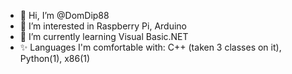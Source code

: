 - 👋 Hi, I’m @DomDip88
- 👀 I’m interested in Raspberry Pi, Arduino
- 🌱 I’m currently learning Visual Basic.NET
- ✨ Languages I'm comfortable with: C++ (taken 3 classes on it), Python(1), x86(1)  

<!---
DomDip88/DomDip88 is a ✨ special ✨ repository because its `README.md` (this file) appears on your GitHub profile.
You can click the Preview link to take a look at your changes.
--->
